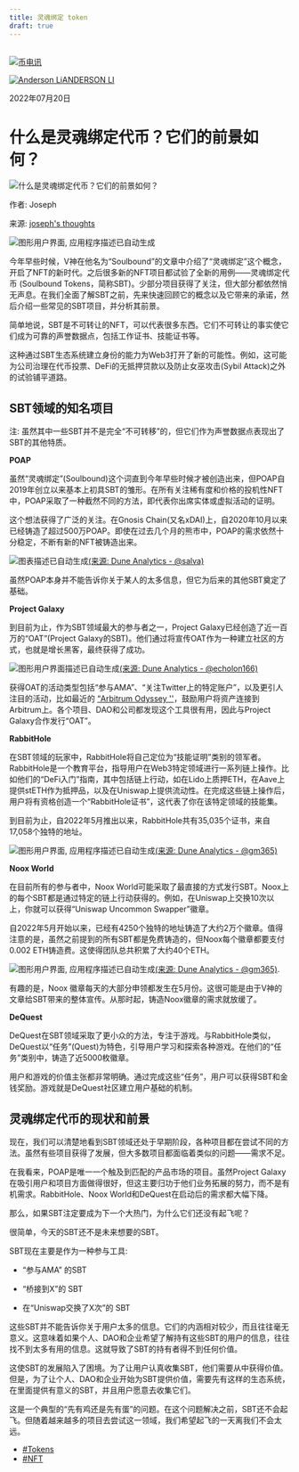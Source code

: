 ```yaml
---
title: 灵魂绑定 token
draft: true
---
```

[  
![币电讯](https://cn.cointelegraph.com/icons/logo/desktop-cn.svg)](https://cn.cointelegraph.com/"币电讯")



[![Anderson Li](https://images.cointelegraph.com/cdn-cgi/image/format=auto,onerror=redirect,quality=90,width=32/https://s3.cointelegraph.com/storage/uploads/view/422b8ae3bb89a5fca07ae7999226ef91.jpg)ANDERSON LI](https://cn.cointelegraph.com/authors/anderson-li) 

2022年07月20日 

# 什么是灵魂绑定代币？它们的前景如何？ 

![什么是灵魂绑定代币？它们的前景如何？](https://images.cointelegraph.com/cdn-cgi/image/format=auto,onerror=redirect,quality=90,width=1434/https://s3.cointelegraph.com/storage/uploads/view/059d0784dd5b3544d2fac3c94ec31c7c.jpg)


作者: Joseph

来源: [joseph's thoughts](https://josephliow.substack.com/p/the-current-landscape-of-soulbound)

![图形用户界面, 应用程序描述已自动生成](https://lh3.googleusercontent.com/fmD6KyX3yQd-GVdyMVxk-UbV7ioViL9fkw1pjsFOgj-SV6UTwhkDeGl8Yk0PzhAQLcokc42ECMnLhsp3aCYvAbjiWBKs_GNoFkw-qVInWnAwDX8CpKjitG0ecTJBUf1_tBGnZ26Or9Tba38)

今年早些时候，V神在他名为“Soulbound”的文章中介绍了“灵魂绑定”这个概念，开启了NFT的新时代。之后很多新的NFT项目都试验了全新的用例——灵魂绑定代币 (Soulbound Tokens，简称SBT)。少部分项目获得了关注，但大部分都依然悄无声息。在我们全面了解SBT之前，先来快速回顾它的概念以及它带来的承诺，然后介绍一些常见的SBT项目，并分析其前景。

简单地说，SBT是不可转让的NFT，可以代表很多东西。它们不可转让的事实使它们成为可靠的声誉数据点，包括工作证书、技能证书等。

这种通过SBT生态系统建立身份的能力为Web3打开了新的可能性。例如，这可能为公司治理在代币投票、DeFi的无抵押贷款以及防止女巫攻击(Sybil Attack)之外的试验铺平道路。

## SBT领域的知名项目

注: 虽然其中一些SBT并不是完全“不可转移”的，但它们作为声誉数据点表现出了SBT的其他特质。

**POAP**

虽然“灵魂绑定”(Soulbound)这个词直到今年早些时候才被创造出来，但POAP自2019年创立以来基本上初具SBT的雏形。在所有关注稀有度和价格的投机性NFT中，POAP采取了一种截然不同的方法，即代表你出席实体或虚拟活动的证明。

这个想法获得了广泛的关注。在Gnosis Chain(又名xDAI)上，自2020年10月以来已经铸造了超过500万POAP。即使在过去几个月的熊市中，POAP的需求依然十分稳定，不断有新的NFT被铸造出来。

![图表描述已自动生成](https://lh3.googleusercontent.com/p1Xsj45RAIC757-ecFJIa2nXwvJ44HzrlZ9zDEkRegPp-cSC534wARwTmNUIJ3uYhtgCE9sSNe9Yq2BPfY9zmtr0L9foJngagAE5-GIreJQf_xRPksbd-ssHbJHFWTh6aQgoyRpvHlkJ6FY)[(来源: Dune Analytics - @salva)](https://dune.com/salva/poaps-gnosis)

虽然POAP本身并不能告诉你关于某人的太多信息，但它为后来的其他SBT奠定了基础。

**Project Galaxy**

到目前为止，作为SBT领域最大的参与者之一，Project Galaxy已经创造了近一百万的“OAT”(Project Galaxy的SBT)。他们通过将宣传OAT作为一种建立社区的方式，也就是增长黑客，最终获得了成功。

![图形用户界面描述已自动生成](https://lh5.googleusercontent.com/Y_1zgjcXWSd5D3C5Gf9P7qik0Te2TmdICA_zDv4FrMXCT0em9eT15ulgC6rZwwvNwDV4qsSKjqHwI2aPPHpdHZ8s05q9GIh-7Q5SvTPtpQ6CuoT3zX5FYh38vSwleFORv3m_bFHzlDYTwXI)[(来源: Dune Analytics - @echolon166)](https://dune.com/echolon166/project-galaxy-dashboard)

获得OAT的活动类型包括“参与AMA”、“关注Twitter上的特定账户”，以及更引人注目的活动，比如最近的 [“Arbitrum Odyssey ''](https://twitter.com/arbitrum/status/1539292126105706496?s=20&t=jxW8GkrTcBe6T5QmQ-usoQ)，鼓励用户将资产连接到Arbitrum上。各个项目、DAO和公司都发现这个工具很有用，因此与Project Galaxy合作发行“OAT”。

**RabbitHole**

在SBT领域的玩家中，RabbitHole将自己定位为“技能证明”类别的领军者。RabbitHole是一个教育平台，指导用户在Web3特定领域进行一系列链上操作。比如他们的“DeFi入门”指南，其中包括链上行动，如在Lido上质押ETH，在Aave上提供stETH作为抵押品，以及在Uniswap上提供流动性。在完成这些链上操作后，用户将有资格创造一个“RabbitHole证书”，这代表了你在该特定领域的技能集。

到目前为止，自2022年5月推出以来，RabbitHole共有35,035个证书，来自17,058个独特的地址。

![图形用户界面, 应用程序描述已自动生成](https://lh3.googleusercontent.com/9II5fI6ANq3v-D00rRwGDbavSCWZ3OTQ_QcnXz3gVoNF82djR4IRWJXUsWwteG-uWy7V4yykdpEEl9KrY4X3KYX940St7wvtTdFV4WSLsYJkKNwuNul7lKI8JVzss1gsD5KHYjgz9WcBW4U)[(来源: Dune Analytics - @gm365)](https://dune.com/gm365/rabbithole)

**Noox World**

在目前所有的参与者中，Noox World可能采取了最直接的方式发行SBT。Noox上的每个SBT都是通过特定的链上行动获得的。例如，在Uniswap上交换10次以上，你就可以获得“Uniswap Uncommon Swapper”徽章。

自2022年5月开始以来，已经有4250个独特的地址铸造了大约2万个徽章。值得注意的是，虽然之前提到的所有SBT都是免费铸造的，但Noox每个徽章都要支付0.002 ETH铸造费。这使得团队总共积累了大约40个ETH。

![图形用户界面, 应用程序描述已自动生成](https://lh3.googleusercontent.com/zeNbHG1Z1Pa5snCpvgrn19541GnWrZzm2w42p0pU8qiSDLpRAY6XN5mgylPR6nrr9IG_wacNzqE8dOu5f-JPGg5Wt1N35jKLf19Ee4hDvEznyi8H7Utp522ttvqIVzb0keu4AvQcZ4SS4us)[(来源: Dune Analytics - @gm365)](https://dune.com/gm365/noox).

有趣的是，Noox 徽章每天的大部分申领都发生在5月份。这很可能是由于V神的文章给SBT带来的整体宣传。从那时起，铸造Noox徽章的需求就放缓了。

**DeQuest**

DeQuest在SBT领域采取了更小众的方法，专注于游戏。与RabbitHole类似，DeQuest以“任务”(Quest)为特色，引导用户学习和探索各种游戏。在他们的“任务”类别中，铸造了近5000枚徽章。

用户和游戏的价值主张都非常明确。通过完成这些“任务”，用户可以获得SBT和金钱奖励。游戏就是DeQuest社区建立用户基础的机制。

## 灵魂绑定代币的现状和前景

现在，我们可以清楚地看到SBT领域还处于早期阶段，各种项目都在尝试不同的方法。虽然有些项目获得了发展，但大多数项目都面临着类似的问题——需求不足。

在我看来，POAP是唯一一个触及到匹配的产品市场的项目。虽然Project Galaxy在吸引用户和项目方面做得很好，但这主要归功于他们业务拓展的努力，而不是有机需求。RabbitHole、Noox World和DeQuest在启动后的需求都大幅下降。

那么，如果SBT注定要成为下一个大热门，为什么它们还没有起飞呢？

很简单，今天的SBT还不是未来想要的SBT。

SBT现在主要是作为一种参与工具:

- “参与AMA” 的SBT
    
- “桥接到X”的 SBT
    
- 在“Uniswap交换了X次”的 SBT
    

这些SBT并不能告诉你关于用户太多的信息。它们的内涵相对较少，而且往往毫无意义。这意味着如果个人、DAO和企业希望了解持有这些SBT的用户的信息，往往找不到太多有用的信息。这就导致了SBT的持有者得不到任何价值。

这使SBT的发展陷入了困境。为了让用户认真收集SBT，他们需要从中获得价值。但是，为了让个人、DAO和企业开始为SBT提供价值，需要先有这样的生态系统，在里面提供有意义的SBT，并且用户愿意去收集它们。

这是一个典型的“先有鸡还是先有蛋”的问题。在这个问题解决之前，SBT还不会起飞。但随着越来越多的项目去尝试这一领域，我们希望起飞的一天离我们不会太远。

- [#Tokens](https://cn.cointelegraph.com/tags/tokens) 
- [#NFT](https://cn.cointelegraph.com/tags/nft) 
